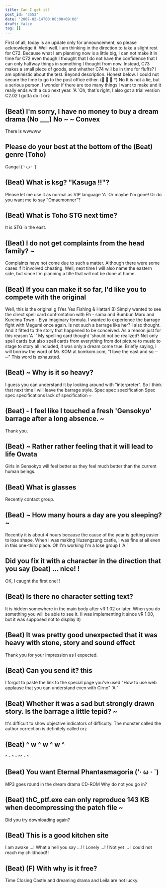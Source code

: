 ```yaml
---
title: Can I get it?
post_id: '3553'
date: '2007-02-14T00:00:00+09:00'
draft: false
tag: []
---
```


First of all, today is an update only for announcement, so please acknowledge it. Well well. I am thinking in the direction to take a slight rest for C72. Because what I am planning now is a little big, I can not make it in time for C72 even though I thought that I do not have the confidence that I can only halfway things in something I thought from now. Instead, C73 makes a small piece of goods, and whether C74 will be in time for fluffs? I am optimistic about the test. Beyond description. Honest below. I could not secure the time to go to the post office either. (゚ ∀ ゚ *) No It is not a lie, but a serious person. I wonder if there are too many things I want to make and it really ends with a cup next year. 'A `Oh, that's right, I also got a trial version C2.02 I gotta do it orz

## (Beat) I'm sorry, I have no money to buy a dream drama (No ___) No ~ ~ Convex

There is wwwww

## Please do your best at the bottom of the (Beat) genre (Toho)

Gangal (`· ω · ')

## (Beat) What is ksg? "Kasuga !!"?

Please let me use it as normal as VIP language 'A `Or maybe I'm gone! Or do you want me to say "Omaemonner"?

## (Beat) What is Toho STG next time?

It is STG in the east.

## (Beat) I do not get complaints from the head family? ~

Complaints have not come due to such a matter. Although there were some cases if it involved cheating. Well, next time I will also name the eastern side, but since I'm planning a title that will not be done at home.

## (Beat) If you can make it so far, I'd like you to compete with the original

Well, this is the original g (Yes Yes Fishing & Hattari B) Simply wanted to see the direct spell card confrontation with Eh - sama and Bumbun Maru and Kureima Town - Eiya imaginary formula. I wanted to experience the barrage fight with Megumi once again. Is not such a barrage like her? I also thought. And it fitted to the story that happened to be conceived. As a reason just for this reason 'A `' My spelling card thought 'should not be realized? Not only spell cards but also spell cards from everything from dot picture to music to stage to story all included, it was only a dream come true. Briefly saying, I will borrow the word of Mr. KOM at komkom.com, "I love the east and so ─ ─" This word is exhausted.

## (Beat) ~ Why is it so heavy?

I guess you can understand it by looking around with "interpreter". So I think that next time I will leave the barrage style. Spec spec specification Spec spec specifications lack of specification ~

## (Beat) - I feel like I touched a fresh 'Gensokyo' barrage after a long absence. ~

Thank you.

## (Beat) ~ Rather rather feeling that it will lead to life Owata

Girls in Gensokyo will feel better as they feel much better than the current human beings.

## (Beat) What is glasses

Recently contact group.

## (Beat) ~ How many hours a day are you sleeping? ~

Recently it is about 4 hours because the cause of the year is getting easier to lose shape. When I was making Huzengzung castle, I was fine at all even in this one-third place. Oh I'm working I'm a lose group I 'A `

## Did you fix it with a character in the direction that you say (beat) ... nice! !

OK, I caught the first one! !

## (Beat) Is there no character setting text?

It is hidden somewhere in the main body after vR 1.02 or later. When you do something you will be able to see it. (I was implementing it since vR 1.00, but it was supposed not to display it)

## (Beat) It was pretty good unexpected that it was heavy with stone, story and sound effect

Thank you for your impression as I expected.

## (Beat) Can you send it? this

I forgot to paste the link to the special page you've used "How to use web applause that you can understand even with Cirno" 'A `

## (Beat) Whether it was a sad but strongly drawn story. Is the barrage a little tepid? ~

It's difficult to show objective indicators of difficulty. The monster called the author correction is definitely called orz

## (Beat) ^ w ^ w ^ w ^

^ \- ^ \- ^^ \- ^

## (Beat) You want Eternal Phantasmagoria ('· ω · `)

MP3 goes round in the dream drama CD-ROM Why do not you go in?

## (Beat) thC_ptf.exe can only reproduce 143 KB when decompressing the patch file ~

Did you try downloading again?

## (Beat) This is a good kitchen site

I am awake ...! What a hell you say ...! ! Lonely ...! ! Not yet ... I could not reach my childhood! !

## (Beat) (F) With why is it free?

Time Closing Castle and dreaming drama and Leila are not lucky.